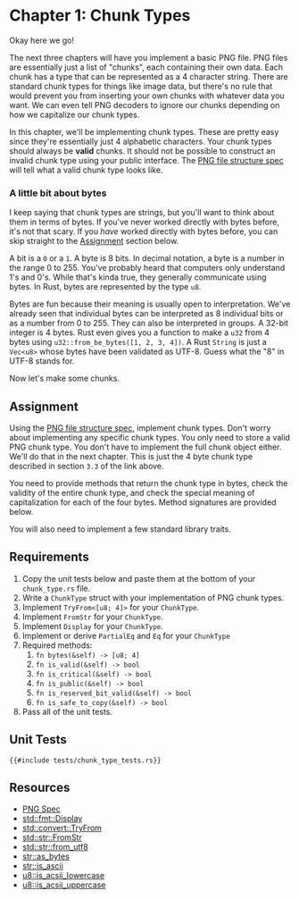 # Chapter 1: Chunk Types

Okay here we go!

The next three chapters will have you implement a basic PNG file. PNG files are essentially just a list of "chunks", each containing their own data. Each chunk has a type that can be represented as a 4 character string. There are standard chunk types for things like image data, but there's no rule that would prevent you from inserting your own chunks with whatever data you want. We can even tell PNG decoders to ignore our chunks depending on how we capitalize our chunk types.

In this chapter, we'll be implementing chunk types. These are pretty easy since they're essentially just 4 alphabetic characters. Your chunk types should always be __valid__ chunks. It should not be possible to construct an invalid chunk type using your public interface. The [PNG file structure spec](http://www.libpng.org/pub/png/spec/1.2/PNG-Structure.html) will tell what a valid chunk type looks like.

### A little bit about bytes

I keep saying that chunk types are strings, but you'll want to think about them in terms of bytes. If you've never worked directly with bytes before, it's not that scary. If you _have_ worked directly with bytes before, you can skip straight to the [Assignment](#assignment) section below.

A bit is a `0` or a `1`. A byte is 8 bits. In decimal notation, a byte is a number in the range 0 to 255. You've probably heard that computers only understand 1's and 0's. While that's kinda true, they generally communicate using bytes. In Rust, bytes are represented by the type `u8`.

Bytes are fun because their meaning is usually open to interpretation. We've already seen that individual bytes can be interpreted as 8 individual bits or as a number from 0 to 255. They can also be interpreted in groups. A 32-bit integer is 4 bytes. Rust even gives you a function to make a `u32` from 4 bytes using `u32::from_be_bytes([1, 2, 3, 4])`. A Rust `String` is just a `Vec<u8>` whose bytes have been validated as UTF-8. Guess what the "8" in UTF-8 stands for.

Now let's make some chunks.


## Assignment
Using the [PNG file structure spec](http://www.libpng.org/pub/png/spec/1.2/PNG-Structure.html), implement chunk types. Don't worry about implementing any specific chunk types. You only need to store a valid PNG chunk type. You don't have to implement the full chunk object either. We'll do that in the next chapter. This is just the 4 byte chunk type described in section `3.3` of the link above.

You need to provide methods that return the chunk type in bytes, check the validity of the entire chunk type, and check the special meaning of capitalization for each of the four bytes. Method signatures are provided below.

You will also need to implement a few standard library traits.


## Requirements
1. Copy the unit tests below and paste them at the bottom of your `chunk_type.rs` file.
2. Write a `ChunkType` struct with your implementation of PNG chunk types.
3. Implement `TryFrom<[u8; 4]>` for your `ChunkType`.
4. Implement `FromStr` for your `ChunkType`.
5. Implement `Display` for your `ChunkType`.
6. Implement or derive `PartialEq` and `Eq` for your `ChunkType`
7. Required methods:
   1. `fn bytes(&self) -> [u8; 4]`
   2. `fn is_valid(&self) -> bool`
   3. `fn is_critical(&self) -> bool`
   4. `fn is_public(&self) -> bool`
   5. `fn is_reserved_bit_valid(&self) -> bool`
   6. `fn is_safe_to_copy(&self) -> bool` 
8. Pass all of the unit tests.


## Unit Tests

```rust,no_run
{{#include tests/chunk_type_tests.rs}}
```

## Resources
* [PNG Spec](http://www.libpng.org/pub/png/spec/1.2/PNG-Contents.html)
* [std::fmt::Display](https://doc.rust-lang.org/std/fmt/trait.Display.html)
* [std::convert::TryFrom](https://doc.rust-lang.org/std/convert/trait.TryFrom.html)
* [std::str::FromStr](https://doc.rust-lang.org/std/str/trait.FromStr.html)
* [std::str::from_utf8](https://doc.rust-lang.org/std/str/fn.from_utf8.html)
* [str::as_bytes](https://doc.rust-lang.org/std/primitive.str.html#method.as_bytes)
* [str::is_ascii](https://doc.rust-lang.org/std/primitive.str.html#method.is_ascii)
* [u8::is_acsii_lowercase](https://doc.rust-lang.org/std/primitive.u8.html#method.is_ascii_lowercase)
* [u8::is_acsii_uppercase](https://doc.rust-lang.org/std/primitive.u8.html#method.is_ascii_uppercase)
